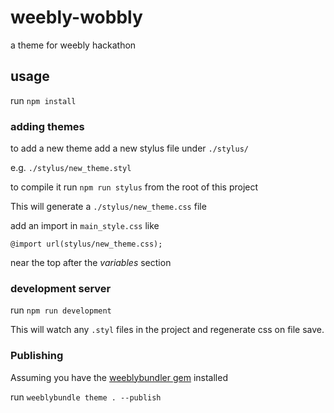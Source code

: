 # weebly-wobbly

a theme for weebly hackathon

## usage
run `npm install`

### adding themes
to add a new theme add a new stylus file under `./stylus/`

e.g. `./stylus/new_theme.styl`

to compile it run `npm run stylus` from the root of this project

This will generate a `./stylus/new_theme.css` file

add an import in `main_style.css` like

    @import url(stylus/new_theme.css);

near the top after the *variables* section

### development server

run `npm run development`

This will watch any `.styl` files in the project and regenerate css on file
save.

### Publishing

Assuming you have the [weeblybundler gem](http://themehack.weebly.com/weebly-bundler-gem.html)
installed

run `weeblybundle theme . --publish`
